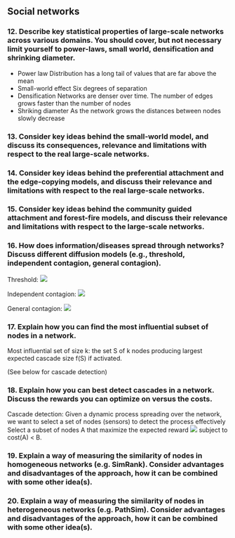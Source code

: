 ## Social networks

### 12. Describe key statistical properties of large-scale networks across various domains. You should cover, but not necessary limit yourself to power-laws, small world, densification and shrinking diameter.

* Power law
	Distribution has a long tail of values that are far above the mean
* Small-world effect
	Six degrees of separation
* Densification
	Networks are denser over time. The number of edges grows faster than the number of nodes
* Shriking diameter
	As the network grows the distances between nodes slowly decrease

### 13. Consider key ideas behind the small-world model, and discuss its consequences, relevance and limitations with respect to the real large-scale networks.
### 14. Consider key ideas behind the preferential attachment and the edge-copying models, and discuss their relevance and limitations with respect to the real large-scale networks.
### 15. Consider key ideas behind the community guided attachment and forest-fire models, and discuss their relevance and limitations with respect to the large-scale networks. 
### 16. How does information/diseases spread through networks? Discuss different diffusion models (e.g., threshold, independent contagion, general contagion).   

Threshold: ![](http://img.ctrlv.in/img/15/01/17/54baa32e4c2a2.png)

Independent contagion: ![](http://img.ctrlv.in/img/15/01/17/54baa35e3eb6b.png)

General contagion: ![](http://img.ctrlv.in/img/15/01/17/54baa40264304.png)

### 17. Explain how you can find the most influential subset of nodes in a network.

Most influential set of size k: the set S of k nodes producing largest expected cascade size f(S) if activated.

(See below for cascade detection)

### 18. Explain how you can best detect cascades in a network. Discuss the rewards you can optimize on versus the costs.

Cascade detection: Given a dynamic process spreading over the network, we want to select a set of nodes (sensors) to detect the process effectively
Select a subset of nodes A that maximize the expected reward ![](http://img.ctrlv.in/img/15/01/17/54baa4fd3b797.png) subject to cost(A) < B.

### 19. Explain a way of measuring the similarity of nodes in homogeneous networks (e.g. SimRank). Consider advantages and disadvantages of the approach, how it can be combined with some other idea(s).
### 20. Explain a way of measuring the similarity of nodes in heterogeneous networks (e.g. PathSim). Consider advantages and disadvantages of the approach, how it can be combined with some other idea(s).
